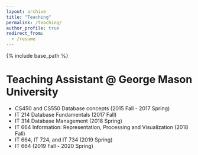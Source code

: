 ```yaml
---
layout: archive
title: "Teaching"
permalink: /teaching/
author_profile: true
redirect_from:
  - /resume
---
```


{% include base_path %}

Teaching Assistant @ George Mason University
======
* CS450 and CS550 Database concepts (2015 Fall - 2017 Spring)
* IT 214 Database Fundamentals	(2017 Fall)
* IT 314 Database Management (2018 Spring)
* IT 664 Information: Representation, Processing and Visualization (2018 Fall)
* IT 664, IT 724, and IT 734 (2019 Spring)
* IT 664 (2019 Fall - 2020 Spring)
